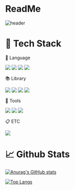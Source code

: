 # ReadMe
![header](https://capsule-render.vercel.app/api?type=waving&color=timeGradient&height=300&section=header&text=Welcome%20to%20my%20Github)


# :wrench: Tech Stack
:speech_balloon: Language

<img src="https://img.shields.io/badge/Python-3776AB?style=flat-square&logo=Python&logoColor=white"/> <img src="https://img.shields.io/badge/R-276DC3?style=flat-square&logo=R&logoColor=white"/> <img src="https://img.shields.io/badge/SQL-D9411E?style=flat-square&logo=SQL&logoColor=white"/> <img src="https://img.shields.io/badge/SAS-003168?style=flat-square&logo=SAS&logoColor=white"/> 

:books: Library

<img src="https://img.shields.io/badge/Pytorch-EE4C2C?style=flat-square&logo=Pytorch&logoColor=white"/> <img src="https://img.shields.io/badge/TensorFlow-FF6F00?style=flat-square&logo=TensorFlow&logoColor=white"/> <img src="https://img.shields.io/badge/pandas-150458?style=flat-square&logo=pandas&logoColor=white"/> <img src="https://img.shields.io/badge/numpy-013243?style=flat-square&logo=numpy&logoColor=white"/>

:hammer: Tools

<img src="https://img.shields.io/badge/GoogleColab-F9AB00?style=flat-square&logo=GoogleColab&logoColor=white"/> <img src="https://img.shields.io/badge/Jupyter-F37626?style=flat-square&logo=Jupyter&logoColor=white"/> <img src="https://img.shields.io/badge/rstudioide-75AADB?style=flat-square&logo=rstudioide&logoColor=white"/>

:clipboard: ETC

<img src="https://img.shields.io/badge/DBeaver-382923?style=flat-square&logo=DBeaver&logoColor=white"/>

<br/>

# :chart_with_upwards_trend: Github Stats

[![Anurag's GitHub stats](https://github-readme-stats.vercel.app/api?username=Sonhyeong-oh)](https://github.com/anuraghazra/github-readme-stats)

[![Top Langs](https://github-readme-stats.vercel.app/api/top-langs/?username=Sonhyeong-oh)](https://github.com/anuraghazra/github-readme-stats)


